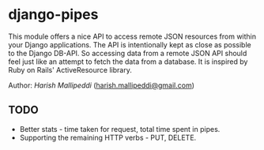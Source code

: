 django-pipes
============

This module offers a nice API to access remote JSON resources from within your Django applications. The API is intentionally kept as close as possible to the Django DB-API. So accessing data from a remote JSON API should feel just like an attempt to fetch the data from a database. It is inspired by Ruby on Rails' ActiveResource library.

Author: *Harish Mallipeddi* (harish.mallipeddi@gmail.com)

## TODO ##

* Better stats - time taken for request, total time spent in pipes.
* Supporting the remaining HTTP verbs - PUT, DELETE.

